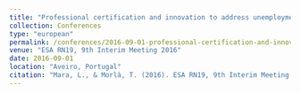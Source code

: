 ```yaml
---
title: "Professional certification and innovation to address unemployment. The case of the Catalonia Occupation Service (SOC)"
collection: Conferences
type: "european"
permalink: /conferences/2016-09-01-professional-certification-and-innovation-to-address-unemployment
venue: "ESA RN19, 9th Interim Meeting 2016"
date: 2016-09-01
location: "Aveiro, Portugal"
citation: "Mara, L., & Morlà, T. (2016). ESA RN19, 9th Interim Meeting 2016. Professional certification and innovation to address unemployment. The case of the Catalonia Occupation Service (SOC) (setembre, Aveiro)"
---
```

